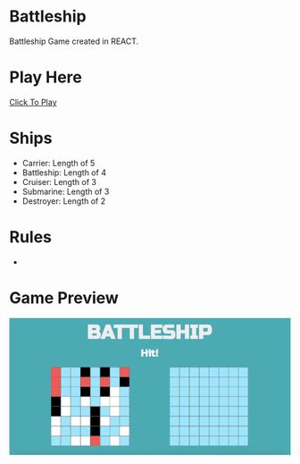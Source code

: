 # Battleship

Battleship Game created in REACT.

# Play Here

[Click To Play](https://github.com/AzharMoosaOdin/battleship)

# Ships

- Carrier: Length of 5
- Battleship: Length of 4
- Cruiser: Length of 3
- Submarine: Length of 3
- Destroyer: Length of 2

# Rules

-

# Game Preview

![Battleship Game](./img/preview.png)
